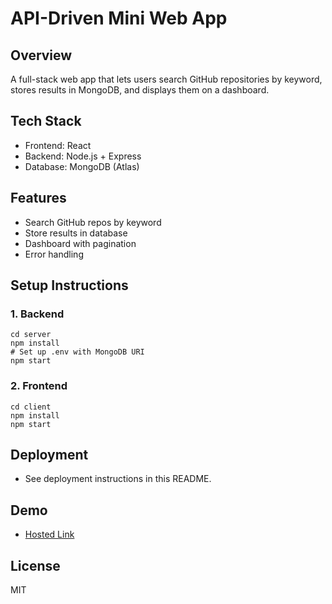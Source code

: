 # API-Driven Mini Web App

## Overview
A full-stack web app that lets users search GitHub repositories by keyword, stores results in MongoDB, and displays them on a dashboard.

## Tech Stack
- Frontend: React
- Backend: Node.js + Express
- Database: MongoDB (Atlas)

## Features
- Search GitHub repos by keyword
- Store results in database
- Dashboard with pagination
- Error handling

## Setup Instructions

### 1. Backend
```
cd server
npm install
# Set up .env with MongoDB URI
npm start
```

### 2. Frontend
```
cd client
npm install
npm start
```

## Deployment
- See deployment instructions in this README.

## Demo
- [Hosted Link](#)

## License
MIT
